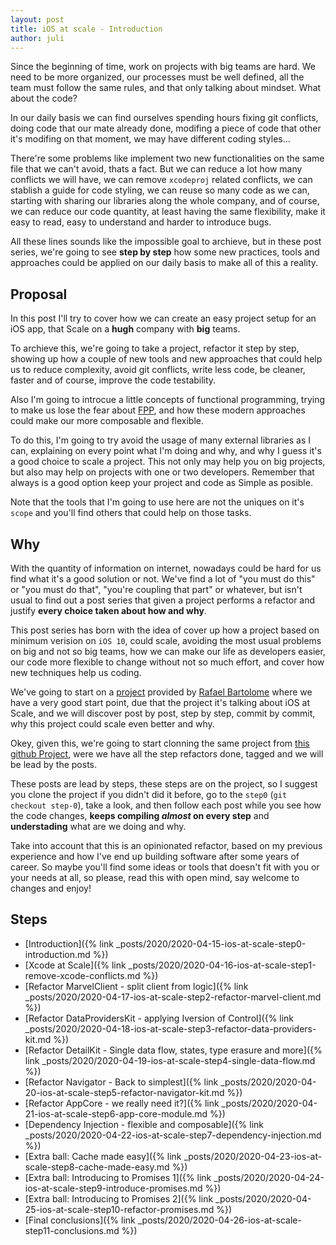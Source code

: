 ```yaml
---
layout: post
title: iOS at scale - Introduction
author: juli
---
```


Since the beginning of time, work on projects with big teams are hard. We need to be more organized, our processes must be well defined, all the team must follow the same rules, and that only talking about mindset. What about the code?

In our daily basis we can find ourselves spending hours fixing git conflicts, doing code that our mate already done, modifing a piece of code that other it's modifing on that moment, we may have different coding styles... 

There're some problems like implement two new functionalities on the same file that we can't avoid, thats a fact. But we can reduce a lot how many conflicts we will have, we can remove `xcodeproj` related conflicts, we can stablish a guide for code styling, we can reuse so many code as we can, starting with sharing our libraries along the whole company, and of course, we can reduce our code quantity, at least having the same flexibility, make it easy to read, easy to understand and harder to introduce bugs.

All these lines sounds like the impossible goal to archieve, but in these post series, we're going to see **step by step** how some new practices, tools and approaches could be applied on our daily basis to make all of this a reality.

## Proposal

In this post I'll try to cover how we can create an easy project setup for an iOS app, that Scale on a **hugh** company with **big** teams.

To archieve this, we're going to take a project, refactor it step by step, showing up how a couple of new tools and new approaches that could help us to reduce complexity, avoid git conflicts, write less code, be cleaner, faster and of course, improve the code testability.

Also I'm going to introcue a little concepts of functional programming, trying to make us lose the fear about [FPP](https://www.geeksforgeeks.org/functional-programming-paradigm/), and how these modern approaches could make our more composable and flexible.

To do this, I'm going to try avoid the usage of many external libraries as I can, explaining on every point what I'm doing and why, and why I guess it's a good choice to scale a project. This not only may help you on big projects, but also may help on projects with one or two developers. Remember that always is a good option keep your project and code as Simple as posible.

Note that the tools that I'm going to use here are not the uniques on it's `scope` and you'll find others that could help on those tasks. 

## Why

With the quantity of information on internet, nowadays could be hard for us find what it's a good solution or not. We've find a lot of "you must do this" or "you must do that", "you're coupling that part" or whatever, but isn't usual to find out a post series that given a project performs a refactor and justify **every choice taken about how and why**.

This post series has born with the idea of cover up how a project based on minimum verision on `iOS 10`, could scale, avoiding the most usual problems on big and not so big teams, how we can make our life as developers easier, our code more flexible to change without not so much effort, and cover how new techniques help us coding.

We've going to start on a [project](https://github.com/JulianAlonso/excelsior) provided by [Rafael Bartolome](https://twitter.com/RafaelBartolome) where we have a very good start point, due that the project it's talking about iOS at Scale, and we will discover post by post, step by step, commit by commit, why this project could scale even better and why.

Okey, given this, we're going to start clonning the same project from [this github Project](https://github.com/JulianAlonso/excelsior), were we have all the step refactors done, tagged and we will be lead by the posts.

These posts are lead by steps, these steps are on the project, so I suggest you clone the project if you didn't did it before, go to the `step0` (`git checkout step-0`), take a look, and then follow each post while you see how the code changes, **keeps compiling _almost_ on every step** and **understading** what are we doing and why.

Take into account that this is an opinionated refactor, based on my previous experience and how I've end up building software after some years of career. So maybe you'll find some ideas or tools that doesn't fit with you or your needs at all, so please, read this with open mind, say welcome to changes and enjoy!

## Steps

- [Introduction]({% link _posts/2020/2020-04-15-ios-at-scale-step0-introduction.md %})
- [Xcode at Scale]({% link _posts/2020/2020-04-16-ios-at-scale-step1-remove-xcode-conflicts.md %})
- [Refactor MarvelClient - split client from logic]({% link _posts/2020/2020-04-17-ios-at-scale-step2-refactor-marvel-client.md %})
- [Refactor DataProvidersKit - applying Iversion of Control]({% link _posts/2020/2020-04-18-ios-at-scale-step3-refactor-data-providers-kit.md %})
- [Refactor DetailKit - Single data flow, states, type erasure and more]({% link _posts/2020/2020-04-19-ios-at-scale-step4-single-data-flow.md %})
- [Refactor Navigator - Back to simplest]({% link _posts/2020/2020-04-20-ios-at-scale-step5-refactor-navigator-kit.md %})
- [Refactor AppCore - we really need it?]({% link _posts/2020/2020-04-21-ios-at-scale-step6-app-core-module.md %})
- [Dependency Injection - flexible and composable]({% link _posts/2020/2020-04-22-ios-at-scale-step7-dependency-injection.md %})
- [Extra ball: Cache made easy]({% link _posts/2020/2020-04-23-ios-at-scale-step8-cache-made-easy.md %})
- [Extra ball: Introducing to Promises 1]({% link _posts/2020/2020-04-24-ios-at-scale-step9-introduce-promises.md %})
- [Extra ball: Introducing to Promises 2]({% link _posts/2020/2020-04-25-ios-at-scale-step10-refactor-promises.md %})
- [Final conclusions]({% link _posts/2020/2020-04-26-ios-at-scale-step11-conclusions.md %})
